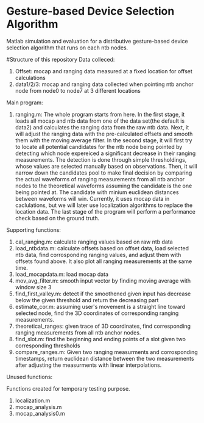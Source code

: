 # Gesture-based Device Selection Algorithm
Matlab simulation and evaluation for a distributive gesture-based device selection algorithm that runs on each ntb nodes.

#Structure of this repository
Data colleced: 

1. Offset: mocap and ranging data measured at a fixed location for offset calculations
2. data1/2/3: mocap and ranging data collected when pointing ntb anchor node from node0 to node7 at 3 different locations

Main program:

1. ranging.m: The whole program starts from here. In the first stage, it loads all mocap and ntb data from one of the data set(the default
is data2) and calculates the ranging data from the raw ntb data. Next, it will adjust the ranging data with the pre-calculated offsets and 
smooth them with the moving average filter. In the second stage, it will first try to locate all potential candidates for the ntb node being 
pointed by detecting which node expereiced a significant decrease in their ranging measurements. The detection is done through simple 
thresholdings, whose values are selected manually based on observations. Then, it will narrow down the candidates pool to make final decision
by comparing the actual waveforms of ranging measurements from all ntb anchor nodes to the theoretical waveforms assuming the candidate is the
one being pointed at. The candidate with minium euclidean distances between waveforms will win. Currently, it uses mocap data in caclulations,
but we will later use localization algorithms to replace the location data. The last stage of the program will perform a performance check based
on the ground truth.

Supporting functions:

1. cal_ranging.m: calculate ranging values based on raw ntb data
2. load_ntbdata.m: calculate offsets based on offset data, load selected ntb data, find corrosponding ranging values, and adjust them with 
offsets found above. It also plot all ranging measurements at the same time.
3. load_mocapdata.m: load mocap data
4. mov_avg_filter.m: smooth input vector by finding moving average with window size 3
5. find_first_valley.m: detect if the smoothened given input has decrease below the given threshold and return the decreasing part
6. estimate_cor.m: assuming user's movement is a straight line toward selected node, find the 3D coordinates of corresponding ranging measurements.
7. theoretical_ranges: given trace of 3D coordinates, find corresponding ranging measurements from all ntb anchor nodes.
8. find_slot.m: find the beginning and ending points of a slot given two corresponding thresholds
9. compare_ranges.m: Given two ranging measurments and corrosponding timestamps, return euclidean distance between the two measurements after 
adjusting the measurments with linear interpolations. 

Unused functions:

Functions created for temporary testing purpose.

1. localization.m
2. mocap_analysis.m
3. mocap_analysis0.m



